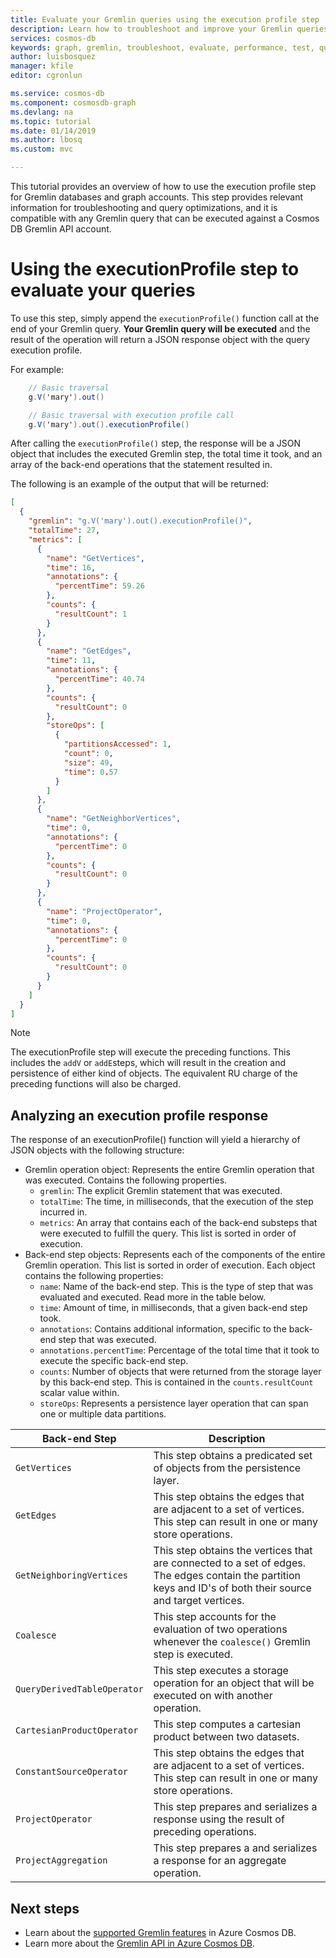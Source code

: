 ```yaml
---
title: Evaluate your Gremlin queries using the execution profile step
description: Learn how to troubleshoot and improve your Gremlin queries using the execution profile step
services: cosmos-db
keywords: graph, gremlin, troubleshoot, evaluate, performance, test, query, profile, executionprofile
author: luisbosquez
manager: kfile
editor: cgronlun

ms.service: cosmos-db
ms.component: cosmosdb-graph
ms.devlang: na
ms.topic: tutorial
ms.date: 01/14/2019
ms.author: lbosq
ms.custom: mvc

---
```


This tutorial provides an overview of how to use the execution profile step for Gremlin databases and graph accounts. This step provides relevant information for troubleshooting and query optimizations, and it is compatible with any Gremlin query that can be executed against a Cosmos DB Gremlin API account.

# Using the executionProfile step to evaluate your queries

To use this step, simply append the `executionProfile()` function call at the end of your Gremlin query. **Your Gremlin query will be executed** and the result of the operation will return a JSON response object with the query execution profile.

For example:

```csharp
    // Basic traversal
    g.V('mary').out()

    // Basic traversal with execution profile call
    g.V('mary').out().executionProfile()
```

After calling the `executionProfile()` step, the response will be a JSON object that includes the executed Gremlin step, the total time it took, and an array of the back-end operations that the statement resulted in.

The following is an example of the output that will be returned:

```json
[
  {
    "gremlin": "g.V('mary').out().executionProfile()",
    "totalTime": 27,
    "metrics": [
      {
        "name": "GetVertices",
        "time": 16,
        "annotations": {
          "percentTime": 59.26
        },
        "counts": {
          "resultCount": 1
        }
      },
      {
        "name": "GetEdges",
        "time": 11,
        "annotations": {
          "percentTime": 40.74
        },
        "counts": {
          "resultCount": 0
        },
        "storeOps": [
          {
            "partitionsAccessed": 1,
            "count": 0,
            "size": 49,
            "time": 0.57
          }
        ]
      },
      {
        "name": "GetNeighborVertices",
        "time": 0,
        "annotations": {
          "percentTime": 0
        },
        "counts": {
          "resultCount": 0
        }
      },
      {
        "name": "ProjectOperator",
        "time": 0,
        "annotations": {
          "percentTime": 0
        },
        "counts": {
          "resultCount": 0
        }
      }
    ]
  }
]
```

> [!NOTE]
> The executionProfile step will execute the preceding functions. This includes the `addV` or `addE`steps, which will result in the creation and persistence of either kind of objects. The equivalent RU charge of the preceding functions will also be charged.

## Analyzing an execution profile response

The response of an executionProfile() function will yield a hierarchy of JSON objects with the following structure:
  - Gremlin operation object: Represents the entire Gremlin operation that was executed. Contains the following properties.
    - `gremlin`: The explicit Gremlin statement that was executed.
    - `totalTime`: The time, in milliseconds, that the execution of the step incurred in. 
    - `metrics`: An array that contains each of the back-end substeps that were executed to fulfill the query. This list is sorted in order of execution.
  - Back-end step objects: Represents each of the components of the entire Gremlin operation. This list is sorted in order of execution. Each object contains the following properties:
    - `name`: Name of the back-end step. This is the type of step that was evaluated and executed. Read more in the table below.
    - `time`: Amount of time, in milliseconds, that a given back-end step took.
    - `annotations`: Contains additional information, specific to the back-end step that was executed.
    - `annotations.percentTime`: Percentage of the total time that it took to execute the specific back-end step.
    - `counts`: Number of objects that were returned from the storage layer by this back-end step. This is contained in the `counts.resultCount` scalar value within.
    - `storeOps`: Represents a persistence layer operation that can span one or multiple data partitions.

Back-end Step|Description
---|---
`GetVertices`| This step obtains a predicated set of objects from the persistence layer. 
`GetEdges`| This step obtains the edges that are adjacent to a set of vertices. This step can result in one or many store operations.
`GetNeighboringVertices`| This step obtains the vertices that are connected to a set of edges. The edges contain the partition keys and ID's of both their source and target vertices.
`Coalesce`| This step accounts for the evaluation of two operations whenever the `coalesce()` Gremlin step is executed.
`QueryDerivedTableOperator`| This step executes a storage operation for an object that will be executed on with another operation.
`CartesianProductOperator`| This step computes a cartesian product between two datasets.
`ConstantSourceOperator`| This step obtains the edges that are adjacent to a set of vertices. This step can result in one or many store operations.
`ProjectOperator`| This step prepares and serializes a response using the result of preceding operations.
`ProjectAggregation`| This step prepares a and serializes a response for an aggregate operation.


## Next steps
* Learn about the [supported Gremlin features](gremlin-support.md) in Azure Cosmos DB. 
* Learn more about the [Gremlin API in Azure Cosmos DB](graph-introduction.md).
